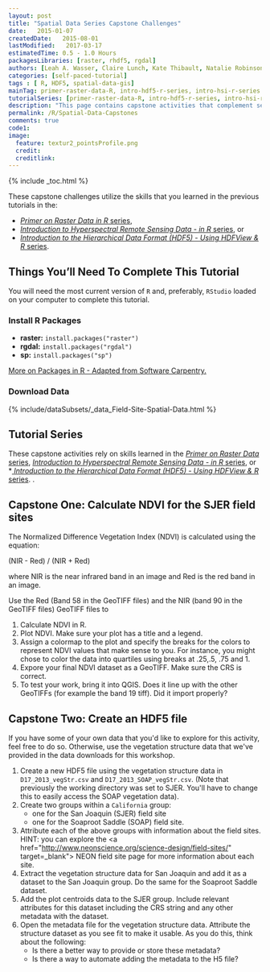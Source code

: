 ```yaml
---
layout: post
title: "Spatial Data Series Capstone Challenges"
date:   2015-01-07
createdDate:   2015-08-01
lastModified:   2017-03-17
estimatedTime: 0.5 - 1.0 Hours
packagesLibraries: [raster, rhdf5, rgdal]
authors: [Leah A. Wasser, Claire Lunch, Kate Thibault, Natalie Robinson]
categories: [self-paced-tutorial]
tags : [ R, HDF5, spatial-data-gis]
mainTag: primer-raster-data-R, intro-hdf5-r-series, intro-hsi-r-series
tutorialSeries: [primer-raster-data-R, intro-hdf5-r-series, intro-hsi-r-series]
description: "This page contains capstone activities that complement several spatial data tutorial series."
permalink: /R/Spatial-Data-Capstones
comments: true
code1: 
image:
  feature: textur2_pointsProfile.png
  credit:
  creditlink:
---
```



{% include _toc.html %}

These capstone challenges utilize the skills that you learned in the previous 
tutorials in the:

* <a href="{{ site.baseurl }}/tutorial-series/primer-raster-data/" target="_blank"> *Primer on Raster Data in R* series</a>,
* <a href="{{ site.baseurl }}/tutorial-series/intro-hsi-r-series/" target="_blank"> *Introduction to Hyperspectral Remote Sensing Data - in R* series</a>, or
* <a href="{{ site.baseurl }}/tutorial-series/intro-hdf5-r-series/" target="_blank"> *Introduction to the Hierarchical Data Format (HDF5) - Using HDFView & R* series</a>.

<div id="objectives" markdown="1">

## Things You’ll Need To Complete This Tutorial
You will need the most current version of `R` and, preferably, `RStudio` loaded
on your computer to complete this tutorial.

### Install R Packages

* **raster:** `install.packages("raster")`
* **rgdal:** `install.packages("rgdal")`
* **sp:** `install.packages("sp")`

[More on Packages in R - Adapted from Software Carpentry.]({{site.baseurl}}/R/Packages-In-R/)

### Download Data

{% include/dataSubsets/_data_Field-Site-Spatial-Data.html %}

## Tutorial Series 
These capstone activities rely on skills learned in the 
<a href="{{ site.baseurl }}/tutorial-series/spatial-data-types-primer/" target="_blank"> *Primer on Raster Data* series</a>,
<a href="{{ site.baseurl }}/tutorial-series/intro-hsi-r-series/" target="_blank"> *Introduction to Hyperspectral Remote Sensing Data - in R* series</a>, or
*<a href="{{ site.baseurl }}/tutorial-series/intro-hdf5-r-series/" target="_blank"> *Introduction to the Hierarchical Data Format (HDF5) - Using HDFView & R* series</a>.
. 
</div>

## Capstone One: Calculate NDVI for the SJER field sites

The Normalized Difference Vegetation Index (NDVI) is calculated using the equation:

(NIR - Red) / (NIR + Red)

where NIR is the near infrared band in an image and Red is the red band in an image.
 
 
Use the Red (Band 58 in the GeoTIFF files) and the NIR (band 90 in the GeoTIFF files) 
GeoTIFF files to 

1. Calculate NDVI in R.
1. Plot NDVI. Make sure your plot has a title and a legend. 
1. Assign a colormap to the plot and specify the breaks for the colors to 
represent NDVI values that make sense to you. For instance, you might chose to 
color the data into quartiles using breaks at .25,.5, .75 and 1. 
1. Expore your final NDVI dataset as a GeoTIFF. Make sure the CRS is correct. 
1. To test your work, bring it into QGIS. Does it line up with the other GeoTIFFs 
(for example the band 19 tiff). Did it import properly? 



## Capstone Two: Create an HDF5 file

If you have some of your own data that you'd like to explore for this activity,
feel free to do so. Otherwise, use the vegetation structure data that we've provided
in the data downloads for this workshop. 

1. Create a new HDF5 file using the vegetation structure data in
`D17_2013_vegStr.csv` and `D17_2013_SOAP_vegStr.csv`. (Note that previously the
working directory was set to SJER. You'll have to change this to easily access the 
SOAP vegetation data). 
2. Create two groups within a `California` group:
	- one for the San Joaquin (SJER) field site
	- one for the Soaproot Saddle (SOAP) field site.
3. Attribute each of the above groups with information about the field sites. 
HINT: you can explore the 
<a href="http://www.neonscience.org/science-design/field-sites/" target=_blank">
NEON field site page</a> for more information about each site. 
4. Extract the vegetation structure data for San Joaquin and add it as a dataset 
to the San Joaquin group. Do the same for the Soaproot Saddle dataset. 
5. Add the plot centroids data to the SJER group. Include relevant attributes for 
this dataset including the CRS string and any other metadata with the dataset.
6. Open the metadata file for the vegetation structure data. Attribute the 
structure dataset as you see fit to make it usable. As you do this, think about 
the following:
	- Is there a better way to provide or store these metadata?
	- Is there a way to automate adding the metadata to the H5 file?


